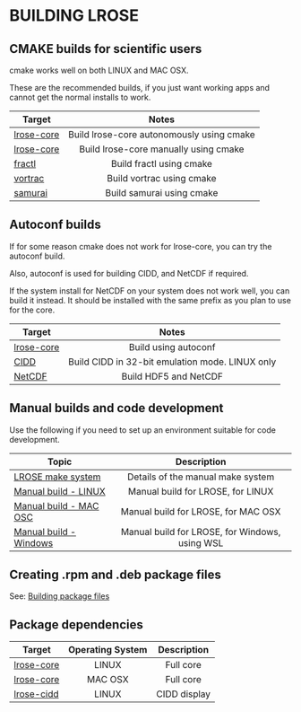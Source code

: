 # BUILDING LROSE

## CMAKE builds for scientific users

cmake works well on both LINUX and MAC OSX.

These are the recommended builds, if you just want working apps and cannot get the normal installs to work.

| Target | Notes  |
| ---------- |:------:|
| [lrose-core](./LROSE_cmake_build.auto.md) | Build lrose-core autonomously using cmake |
| [lrose-core](./LROSE_cmake_build.manual.md) | Build lrose-core manually using cmake |
| [fractl](./build_fractl.md) | Build fractl using cmake |
| [vortrac](./build_vortrac.md) | Build vortrac using cmake |
| [samurai](./build_samurai.md) | Build samurai using cmake |

## Autoconf builds

If for some reason cmake does not work for lrose-core, you can try the autoconf build.

Also, autoconf is used for building CIDD, and NetCDF if required.

If the system install for NetCDF on your system does not work well, you can build it instead.
It should be installed with the same prefix as you plan to use for the core.

| Target | Notes  |
| ---------- |:------:|
| [lrose-core](./LROSE_autoconf_build.linux.md) | Build using autoconf |
| [CIDD](./CIDD_build.linux.md) | Build CIDD in 32-bit emulation mode. LINUX only |
| [NetCDF](./NETCDF_build.linux.md) | Build HDF5 and NetCDF |

## Manual builds and code development

Use the following if you need to set up an environment suitable for code development.

| Topic | Description |
| ------ |:------------:|
| [LROSE make system](./LROSE_manual_make_system.md) | Details of the manual make system |
| [Manual build - LINUX](./LROSE_manual_build.linux.md) | Manual build for LROSE, for LINUX |
| [Manual build - MAC OSC](./LROSE_manual_build.osx.md) | Manual build for LROSE, for MAC OSX |
| [Manual build - Windows](https://github.com/NCAR/lrose-core/files/6736210/LROSE.Windows.Installation.Help.pdf) | Manual build for LROSE, for Windows, using WSL |

## Creating .rpm and .deb package files

See: [Building package files](https://github.com/NCAR/lrose-bootstrap/blob/main/docker/README.md)

## Package dependencies

| Target | Operating System | Description |
| ------ |:------------:|:------------:|
| [lrose-core](./lrose_package_dependencies.linux.md) | LINUX | Full core |
| [lrose-core](./lrose_package_dependencies.osx.md) | MAC OSX | Full core |
| [lrose-cidd](./lrose_package_dependencies.cidd.md) | LINUX | CIDD display |

